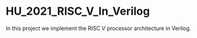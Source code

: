 # HU_2021_RISC_V_In_Verilog
In this project we implement the RISC V processor architecture in Verilog. 
